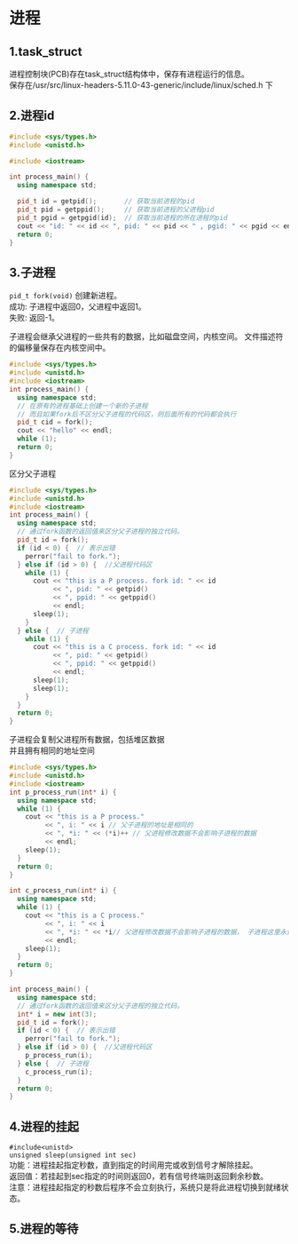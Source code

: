 # 进程

## 1.task_struct

进程控制块(PCB)存在task_struct结构体中，保存有进程运行的信息。  
保存在/usr/src/linux-headers-5.11.0-43-generic/include/linux/sched.h 下  

## 2.进程id

```cpp
#include <sys/types.h>
#include <unistd.h>

#include <iostream>

int process_main() {
  using namespace std;

  pid_t id = getpid();       // 获取当前进程的pid
  pid_t pid = getppid();     // 获取当前进程的父进程pid
  pid_t pgid = getpgid(id);  // 获取当前进程的所在进程的pid
  cout << "id: " << id << ", pid: " << pid << " , pgid: " << pgid << endl;
  return 0;
}
```

## 3.子进程

`pid_t fork(void)` 创建新进程。  
成功: 子进程中返回0，父进程中返回1。  
失败: 返回-1。  

子进程会继承父进程的一些共有的数据，比如磁盘空间，内核空间。
文件描述符的偏移量保存在内核空间中。

```cpp
#include <sys/types.h>
#include <unistd.h>
#include <iostream>
int process_main() {
  using namespace std;
  // 在原有的进程基础上创建一个新的子进程
  // 而且如果fork后不区分父子进程的代码区，则后面所有的代码都会执行
  pid_t cid = fork();
  cout << "hello" << endl;
  while (1);
  return 0;
}
```

区分父子进程  

```cpp
#include <sys/types.h>
#include <unistd.h>
#include <iostream>
int process_main() {
  using namespace std;
  // 通过fork函数的返回值来区分父子进程的独立代码。
  pid_t id = fork();
  if (id < 0) {  // 表示出错
    perror("fail to fork.");
  } else if (id > 0) {  //父进程代码区
    while (1) {
      cout << "this is a P process. fork id: " << id
           << ", pid: " << getpid()
           << ", ppid: " << getppid()
           << endl;
      sleep(1);
    }
  } else {  // 子进程
    while (1) {
      cout << "this is a C process. fork id: " << id
           << ", pid: " << getpid()
           << ", ppid: " << getppid()
           << endl;
      sleep(1);
      sleep(1);
    }
  }
  return 0;
}
```

子进程会复制父进程所有数据，包括堆区数据  
并且拥有相同的地址空间

```cpp
#include <sys/types.h>
#include <unistd.h>
#include <iostream>
int p_process_run(int* i) {
  using namespace std;
  while (1) {
    cout << "this is a P process."
         << ", i: " << i // 父子进程的地址是相同的
         << ", *i: " << (*i)++ // 父进程修改数据不会影响子进程的数据
         << endl;
    sleep(1);
  }
  return 0;
}

int c_process_run(int* i) {
  using namespace std;
  while (1) {
    cout << "this is a C process."
         << ", i: " << i
         << ", *i: " << *i// 父进程修改数据不会影响子进程的数据， 子进程这里永远是3
         << endl;
    sleep(1);
  }
  return 0;
}

int process_main() {
  using namespace std;
  // 通过fork函数的返回值来区分父子进程的独立代码。
  int* i = new int(3);
  pid_t id = fork();
  if (id < 0) {  // 表示出错
    perror("fail to fork.");
  } else if (id > 0) {  //父进程代码区
    p_process_run(i);
  } else {  // 子进程
    c_process_run(i);
  }
  return 0;
}
```

## 4.进程的挂起

`#include<unistd>`  
`unsigned sleep(unsigned int sec)`  
功能：进程挂起指定秒数，直到指定的时间用完或收到信号才解除挂起。  
返回值：若挂起到sec指定的时间则返回0，若有信号终端则返回剩余秒数。  
注意：进程挂起指定的秒数后程序不会立刻执行，系统只是将此进程切换到就绪状态。

## 5.进程的等待
